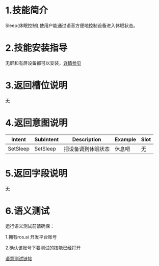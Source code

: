 # 1.技能简介

Sleep(休眠控制),使用户能通过语音方便地控制设备进入休眠状态。

# 2.技能安装指导

无屏和有屏设备都可以安装，[详情参见](/Bot/4-SkillDocument/最佳实践.md)

# 3.返回槽位说明

无

# 4.返回意图说明

| **Intent** | **SubIntent** | **Description** | **Example** | **Slot** |
| --- | --- | --- | --- | --- |
| SetSleep | SetSleep | 把设备调到休眠状态 | 休息吧 | 无 |

# 5.返回字段说明

无

# 6.语义测试

运行语义测试前请确保：

1.拥有ros.ai 开发平台账号

2.确认该账号下要测试的技能已经打开

[语意测试链接](https://passport.ros.ai/#/login)
